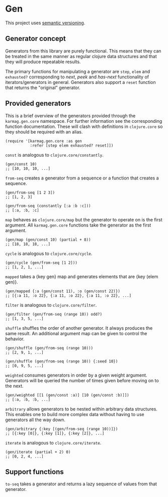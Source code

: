 # Gen

This project uses [semantic versioning](http://semver.org/).

## Generator concept

Generators from this library are purely
functional. This means that they can be treated in the same manner
as regular clojure data structures and that they will produce
repeatable results.

The primary functions for manipulating a generator are
`step`, `elem` and `exhausted?` corresponding to *next*, *peek* and
*has-next* functionality of iterators/generators in
general. Generators also support a `reset` function that returns
the "original" generator.

## Provided generators

This is a brief overview of the generators provided
through the `karmag.gen.core` namespace. For further information
see the corresponding function documentation. These will clash with
definitions in `clojure.core` so they should be required with
an alias.

    (require '[karmag.gen.core :as gen
               :refer [step elem exhausted? reset]])

`const` is analogous to `clojure.core/constantly`.

    (gen/const 10)
    ;; [10, 10, 10, ...]

`from-seq` creates a generator from a sequence or a
function that creates a sequence.

    (gen/from-seq [1 2 3])
    ;; [1, 2, 3]

    (gen/from-seq (constantly [:a :b :c]))
    ;; [:a, :b, :c]

`map` behaves as `clojure.core/map` but the generator
to operate on is the first argument. All `karmag.gen.core`
functions take the generator as the first argument.

    (gen/map (gen/const 10) (partial + 8))
    ;; [18, 18, 18, ...]

`cycle` is analogous to `clojure.core/cycle`.

    (gen/cycle (gen/from-seq [1 2]))
    ;; [1, 2, 1, ...]

`mapped` takes a {key gen} map and generates elements
that are {key (elem gen)}.

    (gen/mapped {:a (gen/const 11), :o (gen/const 22)})
    ;; [{:a 11, :o 22}, {:a 11, :o 22}, {:a 11, :o 22}, ...]

`filter` is analogous to `clojure.core/filter`.

    (gen/filter (gen/from-seq (range 10)) odd?)
    ;; [1, 3, 5, ...]

`shuffle` shuffles the order of another generator. It
always produces the same result. An additional argument map can be
given to control the behavior.

    (gen/shuffle (gen/from-seq (range 10)))
    ;; [2, 9, 1, ...]

    (gen/shuffle (gen/from-seq (range 10)) {:seed 10})
    ;; [0, 9, 5, ...]

`weighted` consumes generators in order by a given
weight argument. Generators will be queried the number of times
given before moving on to the next.

    (gen/weighted [[1 (gen/const :a)] [10 (gen/const :b)]])
    ;; [:a, :b, :b, ...]

`arbitrary` allows generators to be nested within
arbitrary data structures. This enables one to build more complex
data without having to use generators all the way down.

    (gen/arbitrary {:key [(gen/from-seq (range 10))]})
    ;; [{:key [0]}, {:key [1]}, {:key [2]}, ...]

`iterate` is analogous to `clojure.core/iterate`.

    (gen/iterate (partial + 2) 0)
    ;; [0, 2, 4, ...]

## Support functions

`to-seq` takes a generator and returns a lazy sequence
of values from that generator.

